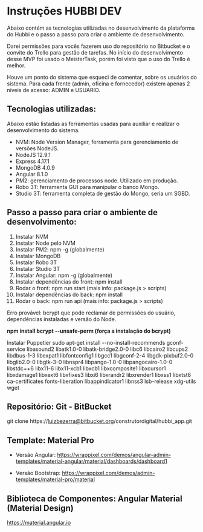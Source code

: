 # Instruções HUBBI DEV #

Abaixo contém as tecnologias utilizadas no desenvolvimento da plataforma do Hubbi e o passo a passo para criar o ambiente de desenvolvimento.

Darei permissões para vocês fazerem uso do repositório no Bitbucket e o convite do Trello para gestão de tarefas. No início do desenvolvimento desse MVP foi usado o MeisterTask, porém foi visto que o uso do Trello é melhor.

Houve um ponto do sistema que esqueci de comentar, sobre os usuários do sistema. Para cada frente (admin, oficina e fornecedor) existem apenas 2 níveis de acesso: ADMIN e USUARIO.

## Tecnologias utilizadas: ##
Abaixo estão listadas as ferramentas usadas para auxiliar e realizar o desenvolvimento do sistema.

*  NVM: Node Version Manager, ferramenta para gerenciamento de versões NodeJS.
*  NodeJS 12.9.1
*  Express 4.17.1
*  MongoDB 4.0.9
*  Angular 8.1.0
*  PM2: gerenciamento de processos node. Utilizado em produção.
*  Robo 3T: ferramenta GUI para manipular o banco Mongo.
*  Studio 3T: ferramenta completa de gestão do Mongo, seria um SGBD.
 
## Passo a passo para criar o ambiente de desenvolvimento: ##

1.	Instalar NVM
2.	Instalar Node pelo NVM
3.	Instalar PM2: npm -g (globalmente)
4.	Instalar MongoDB
5.	Instalar Robo 3T
6.	Instalar Studio 3T
7.	Instalar Angular: npm -g (globalmente)
8.	Instalar dependências do front: npm install
9.	Rodar o front: npm run start (mais info: package.js > scripts)
10.	Instalar dependências do back: npm install
11.	Rodar o back: npm run api (mais info: package.js > scripts)
 
Erro provável: bcrypt que pode reclamar de permissões do usuário, dependências instaladas e versão do Node.

**npm install bcrypt --unsafe-perm   (força a instalação do bcrypt)**
 
Instalar Puppetier
sudo apt-get install --no-install-recommends gconf-service libasound2 libatk1.0-0 libatk-bridge2.0-0 libc6 libcairo2 libcups2 libdbus-1-3 libexpat1 libfontconfig1 libgcc1 libgconf-2-4 libgdk-pixbuf2.0-0 libglib2.0-0 libgtk-3-0 libnspr4 libpango-1.0-0 libpangocairo-1.0-0 libstdc++6 libx11-6 libx11-xcb1 libxcb1 libxcomposite1 libxcursor1 libxdamage1 libxext6 libxfixes3 libxi6 libxrandr2 libxrender1 libxss1 libxtst6 ca-certificates fonts-liberation libappindicator1 libnss3 lsb-release xdg-utils wget
 
## Repositório: Git - BitBucket ##
git clone https://luizbezerra@bitbucket.org/construtordigital/hubbi_app.git
 
## Template: Material Pro ##

* Versão Angular:
https://wrappixel.com/demos/angular-admin-templates/material-angular/material/dashboards/dashboard1

* Versão Bootstrap:
https://wrappixel.com/demos/admin-templates/material-pro/material
 
## Biblioteca de Componentes: Angular Material (Material Design) ##
https://material.angular.io